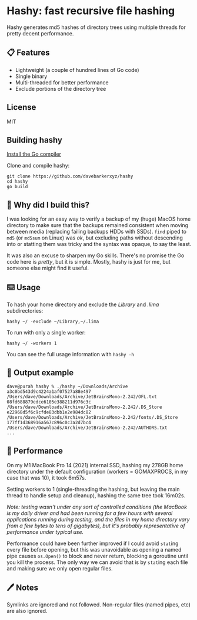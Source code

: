 # Hashy: fast recursive file hashing

Hashy generates md5 hashes of directory trees using multiple threads for pretty decent performance.

## 📋 Features

- Lightweight (a couple of hundred lines of Go code)
- Single binary
- Multi-threaded for better performance
- Exclude portions of the directory tree

## License

MIT

## Building hashy

[Install the Go compiler](https://go.dev/doc/install)

Clone and compile hashy:

```
git clone https://github.com/davebarkerxyz/hashy
cd hashy
go build
```

## 🧐 Why did I build this?

I was looking for an easy way to verify a backup of my (huge) MacOS home directory to make sure that the backups remained consistent when moving between media (replacing failing backups HDDs with SSDs). `find` piped to `md5` (or `md5sum` on Linux) was *ok*, but excluding paths without descending into or statting them was tricky and the syntax was opaque, to say the least.

It was also an excuse to sharpen my Go skills. There's no promise the Go code here is *pretty*, but it is simple. Mostly, hashy is just for me, but someone else might find it useful.

## ⌨️ Usage

To hash your home directory and exclude the *Library* and *.lima* subdirectories:

```
hashy ~/ -exclude ~/Library,~/.lima
```

To run with only a single worker:

```
hashy ~/ -workers 1
```

You can see the full usage information with `hashy -h`

## 📖 Output example

```
dave@purah hashy % ./hashy ~/Downloads/Archive
a3c0bd543d9c4224a1af07527a88e497 /Users/dave/Downloads/Archive/JetBrainsMono-2.242/OFL.txt
08fd688879edce6105e388211d976c3c /Users/dave/Downloads/Archive/JetBrainsMono-2.242/.DS_Store
e22968d5f6c9cfde83dbb1e2e984dc82 /Users/dave/Downloads/Archive/JetBrainsMono-2.242/fonts/.DS_Store
177ff1d368916a567c896c0c3a2d7bc4 /Users/dave/Downloads/Archive/JetBrainsMono-2.242/AUTHORS.txt
...
```

## 🐆 Performance

On my M1 MacBook Pro 14 (2021) internal SSD, hashing my 278GB home directory under the default configuration (workers = GOMAXPROCS, in my case that was 10), it took 6m57s.

Setting workers to 1 (single-threading the hashing, but leaving the main thread to handle setup and cleanup), hashing the same tree took 16m02s.

*Note: testing wasn't under any sort of controlled conditions (the MacBook is my daily driver and had been running for a few hours with several applications running during testing, and the files in my home directory vary from a few bytes to tens of gigabytes), but it's probably representative of performance under typical use.*

Performance could have been further improved if I could avoid `stat`ing every file before opening, but this was unavoidable as opening a named pipe causes `os.Open()` to block and never return, blocking a goroutine until you kill the process. The only way we can avoid that is by `stat`ing each file and making sure we only open regular files.

## 🖊️ Notes

Symlinks are ignored and not followed. Non-regular files (named pipes, etc) are also ignored.
